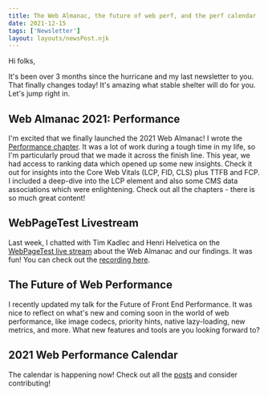 ```yaml
---
title: The Web Almanac, the future of web perf, and the perf calendar
date: 2021-12-15
tags: ['Newsletter']
layout: layouts/newsPost.njk
---
```

Hi folks,

It's been over 3 months since the hurricane and my last newsletter to you. That finally changes today! It's amazing what stable shelter will do for you. Let's jump right in.

## Web Almanac 2021: Performance

I'm excited that we finally launched the 2021 Web Almanac! I wrote the [Performance chapter](https://almanac.httparchive.org/en/2021/performance). It was a lot of work during a tough time in my life, so I'm particularly proud that we made it across the finish line. This year, we had access to ranking data which opened up some new insights. Check it out for insights into the Core Web Vitals (LCP, FID, CLS) plus TTFB and FCP. I included a deep-dive into the LCP element and also some CMS data associations which were enlightening. Check out all the chapters - there is so much great content!

## WebPageTest Livestream

Last week, I chatted with Tim Kadlec and Henri Helvetica on the [WebPageTest live stream](https://www.twitch.tv/webpagetest) about the Web Almanac and our findings. It was fun! You can check out the [recording here](https://www.twitch.tv/videos/1228728950).

## The Future of Web Performance

I recently updated my talk for the Future of Front End Performance. It was nice to reflect on what's new and coming soon in the world of web performance, like image codecs, priority hints, native lazy-loading, new metrics, and more. What new features and tools are you looking forward to?

## 2021 Web Performance Calendar

The calendar is happening now! Check out all the [posts](https://calendar.perfplanet.com/2021/) and consider contributing!
